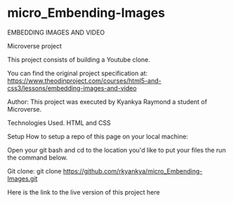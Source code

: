 # micro_Embending-Images
EMBEDDING IMAGES AND VIDEO

Microverse project

This project consists of building a Youtube clone.

You can find the original project specification at:
<https://www.theodinproject.com/courses/html5-and-css3/lessons/embedding-images-and-video>

Author:
This project was executed by Kyankya Raymond a student of Microverse.

Technologies Used.
HTML and CSS

Setup
How to setup a repo of this page on your local machine:

Open your git bash and cd to the location you'd like to put your files the run the command below.

Git clone: git clone <https://github.com/rkyankya/micro_Embending-Images.git>

Here is the link to the live version of this project here

